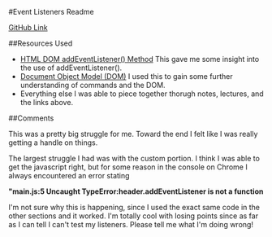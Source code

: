 #Event Listeners Readme

[GitHub Link](https://github.com/adibella/hw_listeners_dibella_andy.git)


##Resources Used
* [HTML DOM addEventListener() Method](http://www.w3schools.com/jsref/met_element_addeventlistener.asp) This gave me some insight into the use of addEventListener().
* [Document Object Model (DOM)](https://developer.mozilla.org/en-US/docs/Web/API/Document_Object_Model) I used this to gain some further understanding of commands and the DOM.
* Everything else I was able to piece together thorugh notes, lectures, and the links above.

##Comments

This was a pretty big struggle for me. Toward the end I felt like I was really getting a handle on things.

The largest struggle I had was with the custom portion. I think I was able to get the javascript right, but for some reason in the console on Chrome I always encountered an error stating 

**"main.js:5 Uncaught TypeError:header.addEventListener is not a function**

I'm not sure why this is happening, since I used the exact same code in the other sections and it worked. I'm totally cool with losing points since as far as I can tell I can't test my listeners. Please tell me what I'm doing wrong!